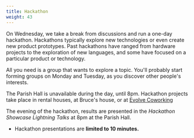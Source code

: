 ```yaml
---
title: Hackathon
weight: 43
---
```


On Wednesday, we take a break from discussions and run a one-day hackathon.
Hackathons typically explore new technologies or even create new product
prototypes. Past hackathons have ranged from hardware projects to the
exploration of new languages, and some have focused on a particular product or
technology.

All you need is a group that wants to explore a topic. You'll probably start
forming groups on Monday and Tuesday, as you discover other people's interests.

The Parish Hall is unavailable during the day, until 8pm. Hackathon projects
take place in rental houses, at Bruce's house, or at [Evolve
Coworking](https://www.evolvework.co/)

The evening of the hackathon, results are presented in the *Hackathon Showcase
Lightning Talks* at 8pm at the Parish Hall.

- Hackathon presentations are **limited to 10 minutes.**
